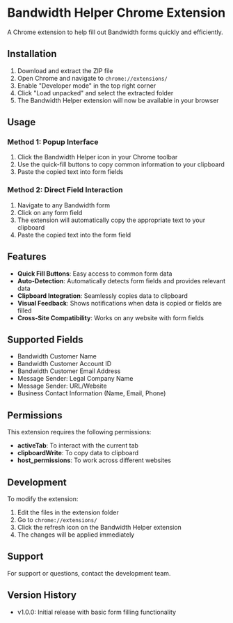 # Bandwidth Helper Chrome Extension

A Chrome extension to help fill out Bandwidth forms quickly and efficiently.

## Installation

1. Download and extract the ZIP file
2. Open Chrome and navigate to `chrome://extensions/`
3. Enable "Developer mode" in the top right corner
4. Click "Load unpacked" and select the extracted folder
5. The Bandwidth Helper extension will now be available in your browser

## Usage

### Method 1: Popup Interface
1. Click the Bandwidth Helper icon in your Chrome toolbar
2. Use the quick-fill buttons to copy common information to your clipboard
3. Paste the copied text into form fields

### Method 2: Direct Field Interaction
1. Navigate to any Bandwidth form
2. Click on any form field
3. The extension will automatically copy the appropriate text to your clipboard
4. Paste the copied text into the form field

## Features

- **Quick Fill Buttons**: Easy access to common form data
- **Auto-Detection**: Automatically detects form fields and provides relevant data
- **Clipboard Integration**: Seamlessly copies data to clipboard
- **Visual Feedback**: Shows notifications when data is copied or fields are filled
- **Cross-Site Compatibility**: Works on any website with form fields

## Supported Fields

- Bandwidth Customer Name
- Bandwidth Customer Account ID
- Bandwidth Customer Email Address
- Message Sender: Legal Company Name
- Message Sender: URL/Website
- Business Contact Information (Name, Email, Phone)

## Permissions

This extension requires the following permissions:
- **activeTab**: To interact with the current tab
- **clipboardWrite**: To copy data to clipboard
- **host_permissions**: To work across different websites

## Development

To modify the extension:
1. Edit the files in the extension folder
2. Go to `chrome://extensions/`
3. Click the refresh icon on the Bandwidth Helper extension
4. The changes will be applied immediately

## Support

For support or questions, contact the development team.

## Version History

- v1.0.0: Initial release with basic form filling functionality
